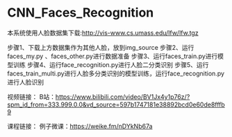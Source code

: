 # CNN_Faces_Recognition 

本系统使用人脸数据集下载:http://vis-www.cs.umass.edu/lfw/lfw.tgz

步骤1、下载上方数据集作为其他人脸，放到img_source
步骤2、运行faces_my.py 、faces_other.py进行数据准备
步骤3、运行faces_train.py进行模型训练
步骤4、运行face_recognition.py进行人脸二分类识别
步骤5、运行faces_train_multi.py进行人脸多分类识别的模型训练，运行face_recognition.py进行人脸识别


视频链接：
B站：https://www.bilibili.com/video/BV1Jx4y1p76z/?spm_id_from=333.999.0.0&vd_source=597b1747181e38892bcd0e60de8fffb9


课程链接：
例子微课：https://weike.fm/nDYkNb67a
